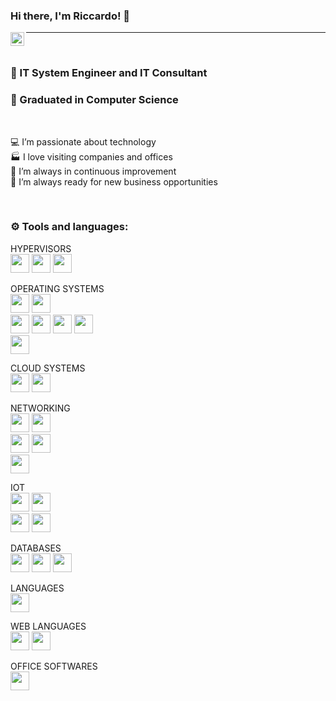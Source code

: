 ### Hi there, I'm Riccardo! 👋

<a href="https://www.linkedin.com/in/riccardoettoretittaferrante"> <img align="left" alt="Riccardo's Linkedin" width="22px" src="https://cdn.jsdelivr.net/npm/simple-icons@v3/icons/linkedin.svg" /> </a>

-----

<br>

### 👔 IT System Engineer and IT Consultant

### 📙 Graduated in Computer Science 

<br>

💻 I’m passionate about technology
<br>
🏭 I love visiting companies and offices
<br>
🔁 I’m always in continuous improvement
<br>
💼 I’m always ready for new business opportunities

<br>

### ⚙ Tools and languages:

HYPERVISORS
<br>
<a href="#"><img  height="30"  src="https://img.shields.io/badge/VMWARE-607078?style=for-the-badge&logo=VMWARE&logoColor=white"></a>
<a href="#"><img  height="30"  src="https://img.shields.io/badge/DOCKER-2496ED?style=for-the-badge&logo=DOCKER&logoColor=white"></a>
<a href="#"><img  height="30"  src="https://img.shields.io/badge/PORTAINER-13BEF9?style=for-the-badge&logo=PORTAINER&logoColor=white"></a>

OPERATING SYSTEMS
<br>
<a href="#"><img  height="30"  src="https://img.shields.io/badge/WINDOWS TERMINAL-4D4D4D?style=for-the-badge&logo=WINDOWSTERMINAL&logoColor=white"></a>
<a href="#"><img  height="30"  src="https://img.shields.io/badge/WINDOWS-0078D6?style=for-the-badge&logo=WINDOWS&logoColor=white"></a>
<br>
<a href="#"><img  height="30"  src="https://img.shields.io/badge/LINUX-FCC624?style=for-the-badge&logo=LINUX&logoColor=white"></a>
<a href="#"><img  height="30"  src="https://img.shields.io/badge/UBUNTU-E95420?style=for-the-badge&logo=UBUNTU&logoColor=white"></a>
<a href="#"><img  height="30"  src="https://img.shields.io/badge/DEBIAN-A81D33?style=for-the-badge&logo=DEBIAN&logoColor=white"></a>
<a href="#"><img  height="30"  src="https://img.shields.io/badge/LINUX MINT-87CF3E?style=for-the-badge&logo=LINUXMINT&logoColor=white"></a>
<br>
<a href="#"><img  height="30"  src="https://img.shields.io/badge/MACOS-000000?style=for-the-badge&logo=MACOS&logoColor=white"></a>

CLOUD SYSTEMS 
<br>
<a href="#"><img  height="30"  src="https://img.shields.io/badge/MICROSOFT AZURE-0078D4?style=for-the-badge&logo=MICROSOFT AZURE&logoColor=white"></a>
<a href="#"><img  height="30"  src="https://img.shields.io/badge/MICROSOFT EXCHANGE-0078D4?style=for-the-badge&logo=MICROSOFT EXCHANGE&logoColor=white"></a>

NETWORKING
<br>
<a href="#"><img  height="30"  src="https://img.shields.io/badge/PFSENSE-212121?style=for-the-badge&logo=PFSENSE&logoColor=white"></a>
<a href="#"><img  height="30"  src="https://img.shields.io/badge/PIHOLE-96060C?style=for-the-badge&logo=PIHOLE&logoColor=white"></a>
<br>
<a href="#"><img  height="30"  src="https://img.shields.io/badge/OPENVPN-EA7E20?style=for-the-badge&logo=OPENVPN&logoColor=white"></a>
<a href="#"><img  height="30"  src="https://img.shields.io/badge/WIREGUARD-88171A?style=for-the-badge&logo=WIREGUARD&logoColor=white"></a>
<br>
<a href="#"><img  height="30"  src="https://img.shields.io/badge/UBIQUITI-0559C9?style=for-the-badge&logo=UBIQUITI&logoColor=white"></a>

IOT
<br>
<a href="#"><img  height="30"  src="https://img.shields.io/badge/ARDUINO-00979D?style=for-the-badge&logo=ARDUINO&logoColor=white"></a>
<a href="#"><img  height="30"  src="https://img.shields.io/badge/RASPBERRYPI-A22846?style=for-the-badge&logo=RASPBERRYPI&logoColor=white"></a>
<br>
<a href="#"><img  height="30"  src="https://img.shields.io/badge/HOME ASSISTANT-41BDF5?style=for-the-badge&logo=HOMEASSISTANT&logoColor=white"></a>
<a href="#"><img  height="30"  src="https://img.shields.io/badge/NODE RED-8F0000?style=for-the-badge&logo=NODERED&logoColor=white"></a>

DATABASES
<br>
<a href="#"><img  height="30"  src="https://img.shields.io/badge/MICROSOFT ACCESS-A4373A?style=for-the-badge&logo=MICROSOFT ACCESS&logoColor=white"></a>
<a href="#"><img  height="30"  src="https://img.shields.io/badge/MICROSOFT SQL SERVER-CC2927?style=for-the-badge&logo=MICROSOFT SQL SERVER&logoColor=white"></a>
<a href="#"><img  height="30"  src="https://img.shields.io/badge/PHPMYADMIN-6C78AF?style=for-the-badge&logo=PHPMYADMIN&logoColor=white"></a>

LANGUAGES
<br>
<a href="#"><img  height="30"  src="https://img.shields.io/badge/PYTHON-3776AB?style=for-the-badge&logo=PYTHON&logoColor=white"></a>

WEB LANGUAGES
<br>
<a href="#"><img  height="30"  src="https://img.shields.io/badge/HTML5-da7a00?style=for-the-badge&logo=HTML5&logoColor=white"></a>
<a href="#"><img  height="30"  src="https://img.shields.io/badge/CSS3-1572B6?style=for-the-badge&logo=CSS3&logoColor=white"></a>

OFFICE SOFTWARES
<br>
<a href="#"><img  height="30"  src="https://img.shields.io/badge/MICROSOFT OFFICE-D83B01?style=for-the-badge&logo=MICROSOFT OFFICE&logoColor=white"></a>
